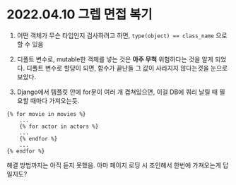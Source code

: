 # 2022.04.10 그렙 면접 복기
1. 어떤 객체가 무슨 타입인지 검사하려고 하면, `type(object) == class_name` 으로 할 수 있음

2. 디폴트 변수로, mutable한 객체를 넣는 것은 **아주 무척** 위험하다는 것을 알게 되었다. 디폴트 변수로 할당이 되면, 함수가 끝난들 그 값이 사라지지 않다는것을 눈으로 보았다.

3. Django에서 템플릿 안에 for문이 여러 개 겹쳐있으면, 이걸 DB에 쿼리 날릴 때 필요할 때마다 가져오는듯.
```
{% for movie in movies %}
    ...
    {% for actor in actors %}
    ...
    {% endfor %}
    ...
{% endfor %}
```
해결 방법까지는 아직 듣지 못했음. 아마 페이지 로딩 시 조인해서 한번에 가져오는게 답일지도?